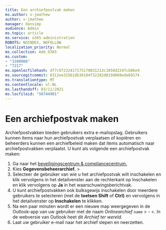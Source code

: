 ```yaml
---
title: Een archiefpostvak maken
ms.author: v-jmathew
author: v-jmathew
manager: dansimp
audience: Admin
ms.topic: article
ms.service: o365-administration
ROBOTS: NOINDEX, NOFOLLOW
localization_priority: Normal
ms.collection: Adm_O365
ms.custom:
- "3100008"
- "7217"
ms.openlocfilehash: df7c97232417175178031213c1050d224fcb86e9
ms.sourcegitcommit: 6312ee31561db36104f32282d019d069ede69174
ms.translationtype: MT
ms.contentlocale: nl-NL
ms.lasthandoff: 03/11/2021
ms.locfileid: "50744901"
---
```

# <a name="create-an-archive-mailbox"></a>Een archiefpostvak maken

Archiefpostvakken bieden gebruikers extra e-mailopslag. Gebruikers kunnen items naar hun archiefpostvak verplaatsen of kopiëren en beheerders kunnen een archiefbeleid maken dat items automatisch naar archiefpostvakken verplaatst. U kunt als volgende een archiefpostvak maken:

1. Ga naar het [beveiligingscentrum & compliancecentrum.]( https://go.microsoft.com/fwlink/p/?linkid=2077143)
2. Kies **Gegevensbeheerarchief.**  >  
3. Selecteer de gebruiker van wie u het archiefpostvak wilt inschakelen en klik vervolgens in het detailvenster aan de rechterkant op Inschakelen en klik vervolgens op **Ja** in het waarschuwingsberichtvak. 
4. U kunt archiefpostvakken ook bulksgewijs inschakelen door meerdere gebruikers te selecteren (met de **toetsen Shift** of **Ctrl)** en vervolgens in het detailvenster op **Inschakelen** te klikken.
5. Na een paar minuten wordt er een nieuwe map weergegeven in de Outlook-app van uw gebruiker met de naam *Onlinearchief `name` > - <.* In de webversie van Outlook heet dit *Archief ter wereld.*
6. Laat uw gebruiker e-mail naar het archief slepen en neerzetten.
